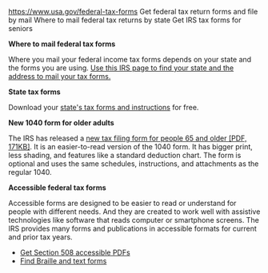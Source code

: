 

https://www.usa.gov/federal-tax-forms
Get federal tax return forms and file by mail
Where to mail federal tax returns by state
Get IRS tax forms for seniors

**Where to mail federal tax forms**

Where you mail your federal income tax forms depends on your state and the forms you are using. [Use this IRS page to find your state and the address to mail your tax forms.](https://www.irs.gov/filing/where-to-file-paper-tax-returns-with-or-without-a-payment)

**State tax forms**

Download your [state's tax forms and instructions](https://taxadmin.org/state-tax-forms/) for free.

**New 1040 form for older adults**

The IRS has released a [new tax filing form for people 65 and older [PDF, 171KB]](https://www.irs.gov/pub/irs-pdf/f1040s.pdf). It is an easier-to-read version of the 1040 form. It has bigger print, less shading, and features like a standard deduction chart. The form is optional and uses the same schedules, instructions, and attachments as the regular 1040.

**Accessible federal tax forms**

Accessible forms are designed to be easier to read or understand for people with different needs. And they are created to work well with assistive technologies like software that reads computer or smartphone screens. The IRS provides many forms and publications in accessible formats for current and prior tax years.

* [Get Section 508 accessible PDFs](https://www.irs.gov/forms-pubs/irs-section-508-compliant-pdf-forms)
* [Find Braille and text forms](https://www.irs.gov/forms-pubs/irs-tax-forms-in-braille-and-text-formats)

